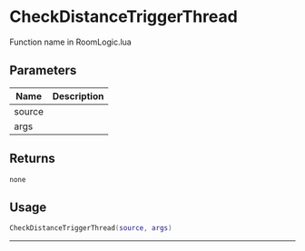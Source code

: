# CheckDistanceTriggerThread

Function name in RoomLogic.lua

## Parameters

| Name   | Description |
| ------ | ----------- |
| source |             |
| args   |             |

## Returns

`none`

## Usage

```lua
CheckDistanceTriggerThread(source, args)
```

---

